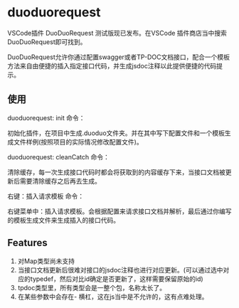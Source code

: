 # duoduorequest

VSCode插件 DuoDuoRequest 测试版现已发布。在VSCode 插件商店当中搜索DuoDuoRequest即可找到。

DuoDuoRequest允许你通过配置swagger或者TP-DOC文档接口，配合一个模板方法来自由便捷的插入指定接口代码，并生成jsdoc注释以此提供便捷的代码提示。

## 使用

duoduorequest: init 命令：

初始化插件，在项目中生成.duoduo文件夹。并在其中写下配置文件和一个模板生成文件样例(按照项目的实际情况修改配置文件)。

duoduorequest: cleanCatch 命令：

清除缓存，每一次生成接口代码时都会将获取到的内容缓存下来，当接口文档被更新后需要清除缓存之后再去生成。

右键：插入请求模板 命令：

右键菜单中：插入请求模板。会根据配置来请求接口文档并解析，最后通过你编写的模板生成文件来生成插入的接口代码。

## Features

1. 对Map类型尚未支持
2. 当接口文档更新后很难对接口的jsdoc注释也进行对应更新。(可以通过选中对应的typedef，然后对比id确定是否更新了，这样需要保留原始的id)
3. tpdoc类型里，所有类型会是一整个包，名称太长了。
4. 在某些参数中会存在- 横杠，这在js当中是不允许的，这有点难处理。

